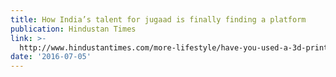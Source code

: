 ```yaml
---
title: How India’s talent for jugaad is finally finding a platform
publication: Hindustan Times
link: >-
  http://www.hindustantimes.com/more-lifestyle/have-you-used-a-3d-printer-yet-india-s-got-a-host-of-new-maker-communities-and-you-can-join-in/story-lPl01I4myfZ6YIXfcS82tM.html
date: '2016-07-05'
---
```


